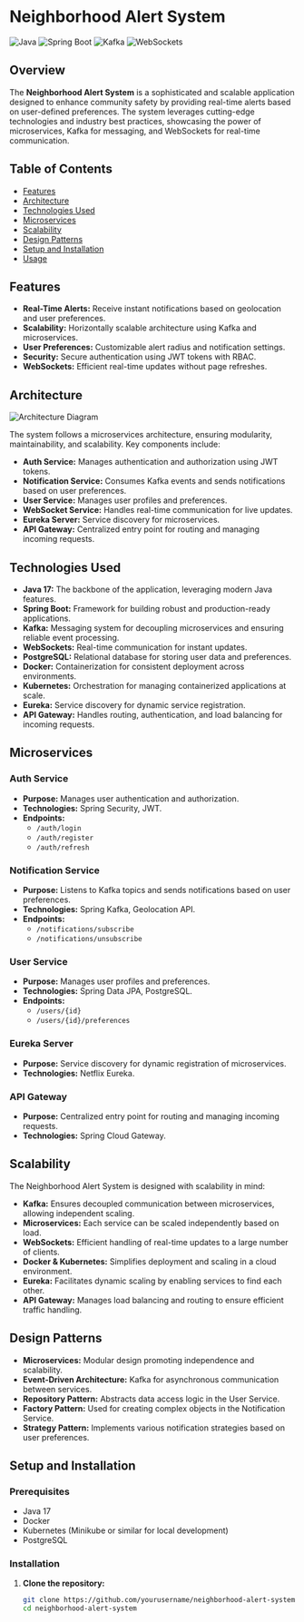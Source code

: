 # Neighborhood Alert System

![Java](https://img.shields.io/badge/Java-ED8B00?style=for-the-badge&logo=java&logoColor=white)
![Spring Boot](https://img.shields.io/badge/Spring%20Boot-6DB33F?style=for-the-badge&logo=spring-boot&logoColor=white)
![Kafka](https://img.shields.io/badge/Kafka-231F20?style=for-the-badge&logo=apache-kafka&logoColor=white)
![WebSockets](https://img.shields.io/badge/WebSockets-35495E?style=for-the-badge&logo=websocket&logoColor=white)

## Overview

The **Neighborhood Alert System** is a sophisticated and scalable application designed to enhance community safety by providing real-time alerts based on user-defined preferences. The system leverages cutting-edge technologies and industry best practices, showcasing the power of microservices, Kafka for messaging, and WebSockets for real-time communication.

## Table of Contents

- [Features](#features)
- [Architecture](#architecture)
- [Technologies Used](#technologies-used)
- [Microservices](#microservices)
- [Scalability](#scalability)
- [Design Patterns](#design-patterns)
- [Setup and Installation](#setup-and-installation)
- [Usage](#usage)

## Features

- **Real-Time Alerts:** Receive instant notifications based on geolocation and user preferences.
- **Scalability:** Horizontally scalable architecture using Kafka and microservices.
- **User Preferences:** Customizable alert radius and notification settings.
- **Security:** Secure authentication using JWT tokens with RBAC.
- **WebSockets:** Efficient real-time updates without page refreshes.

## Architecture

![Architecture Diagram](path_to_architecture_diagram.png)

The system follows a microservices architecture, ensuring modularity, maintainability, and scalability. Key components include:

- **Auth Service:** Manages authentication and authorization using JWT tokens.
- **Notification Service:** Consumes Kafka events and sends notifications based on user preferences.
- **User Service:** Manages user profiles and preferences.
- **WebSocket Service:** Handles real-time communication for live updates.
- **Eureka Server:** Service discovery for microservices.
- **API Gateway:** Centralized entry point for routing and managing incoming requests.

## Technologies Used

- **Java 17:** The backbone of the application, leveraging modern Java features.
- **Spring Boot:** Framework for building robust and production-ready applications.
- **Kafka:** Messaging system for decoupling microservices and ensuring reliable event processing.
- **WebSockets:** Real-time communication for instant updates.
- **PostgreSQL:** Relational database for storing user data and preferences.
- **Docker:** Containerization for consistent deployment across environments.
- **Kubernetes:** Orchestration for managing containerized applications at scale.
- **Eureka:** Service discovery for dynamic service registration.
- **API Gateway:** Handles routing, authentication, and load balancing for incoming requests.

## Microservices

### Auth Service

- **Purpose:** Manages user authentication and authorization.
- **Technologies:** Spring Security, JWT.
- **Endpoints:**
  - `/auth/login`
  - `/auth/register`
  - `/auth/refresh`

### Notification Service

- **Purpose:** Listens to Kafka topics and sends notifications based on user preferences.
- **Technologies:** Spring Kafka, Geolocation API.
- **Endpoints:**
  - `/notifications/subscribe`
  - `/notifications/unsubscribe`


### User Service

- **Purpose:** Manages user profiles and preferences.
- **Technologies:** Spring Data JPA, PostgreSQL.
- **Endpoints:**
  - `/users/{id}`
  - `/users/{id}/preferences`

### Eureka Server

- **Purpose:** Service discovery for dynamic registration of microservices.
- **Technologies:** Netflix Eureka.

### API Gateway

- **Purpose:** Centralized entry point for routing and managing incoming requests.
- **Technologies:** Spring Cloud Gateway.

## Scalability

The Neighborhood Alert System is designed with scalability in mind:

- **Kafka:** Ensures decoupled communication between microservices, allowing independent scaling.
- **Microservices:** Each service can be scaled independently based on load.
- **WebSockets:** Efficient handling of real-time updates to a large number of clients.
- **Docker & Kubernetes:** Simplifies deployment and scaling in a cloud environment.
- **Eureka:** Facilitates dynamic scaling by enabling services to find each other.
- **API Gateway:** Manages load balancing and routing to ensure efficient traffic handling.

## Design Patterns

- **Microservices:** Modular design promoting independence and scalability.
- **Event-Driven Architecture:** Kafka for asynchronous communication between services.
- **Repository Pattern:** Abstracts data access logic in the User Service.
- **Factory Pattern:** Used for creating complex objects in the Notification Service.
- **Strategy Pattern:** Implements various notification strategies based on user preferences.

## Setup and Installation

### Prerequisites

- Java 17
- Docker
- Kubernetes (Minikube or similar for local development)
- PostgreSQL

### Installation

1. **Clone the repository:**
   ```bash
   git clone https://github.com/yourusername/neighborhood-alert-system.git
   cd neighborhood-alert-system

